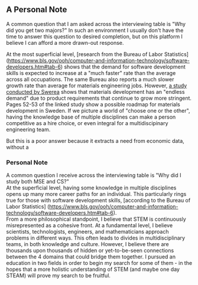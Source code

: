 ## A Personal Note
A common question that I am asked across the interviewing table is "Why did you get two majors?" In such an environment I usually don't have the time to answer this question to desired completion, but on this platform I believe I can afford a more drawn-out response.  

At the most superficial level, [research from the Bureau of Labor Statistics] (https://www.bls.gov/ooh/computer-and-information-technology/software-developers.htm#tab-6) shows that the demand for software development skills is expected to increase at a "much faster" rate than the average across all occupations.  The same Bureau also reports a much slower growth rate than average for materials engineering jobs.  However, [a study conducted by Swerea](https://www.swerea.se/sites/default/files/the_future_of_materials_swerea.pdf) shows that materials development has an "endless demand" due to product requirements that continue to grow more stringent.   Pages 52-53 of the linked study show a possible roadmap for materials development in Sweden. If we picture a world of "choose one or the other", having the knowledge base of multiple disciplines can make a person competitive as a hire choice, or even integral for a multidiscipinary engineering team.

But this is a poor answer because it extracts a need from economic data, without a 




### Personal Note
A common question I receive across the interviewing table is "Why did I study both MSE and CS?"  
At the superficial level, having some knowledge in multiple disciplines opens up many more career paths for an individual.  This particularly rings true for those with software development skills, [according to the Bureau of Labor Statistics] (https://www.bls.gov/ooh/computer-and-information-technology/software-developers.htm#tab-6).  
From a more philosophical standpoint, I believe that STEM is continuously misrepresented as a cohesive front.  At a fundamental level, I believe scientists, technologists, engineers, and mathematicians approach problems in different ways.  This often leads to divides in multidisciplinary teams, in both knowledge and culture.  However, I believe there are thousands upon thousands of hidden or yet-to-be-seen connections between the 4 domains that could bridge them together. I pursued an education in two fields in order to begin my search for some of them - in the hopes that a more holistic understanding of STEM (and maybe one day STEAM) will prove my search to be fruitful.

